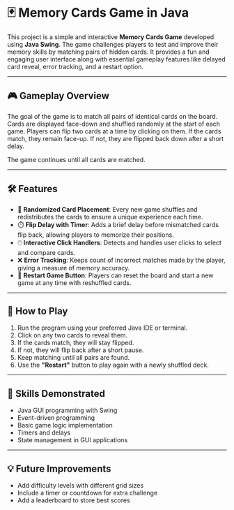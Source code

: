 # 🃏 Memory Cards Game in Java

This project is a simple and interactive **Memory Cards Game** developed using **Java Swing**. The game challenges players to test and improve their memory skills by matching pairs of hidden cards. It provides a fun and engaging user interface along with essential gameplay features like delayed card reveal, error tracking, and a restart option.

---

## 🎮 Gameplay Overview

The goal of the game is to match all pairs of identical cards on the board. Cards are displayed face-down and shuffled randomly at the start of each game. Players can flip two cards at a time by clicking on them. If the cards match, they remain face-up. If not, they are flipped back down after a short delay.

The game continues until all cards are matched.

---

## 🛠️ Features

- 🔀 **Randomized Card Placement**: Every new game shuffles and redistributes the cards to ensure a unique experience each time.  
- ⏱️ **Flip Delay with Timer**: Adds a brief delay before mismatched cards flip back, allowing players to memorize their positions.  
- 🖱️ **Interactive Click Handlers**: Detects and handles user clicks to select and compare cards.  
- ❌ **Error Tracking**: Keeps count of incorrect matches made by the player, giving a measure of memory accuracy.  
- 🔁 **Restart Game Button**: Players can reset the board and start a new game at any time with reshuffled cards.

---

## 🚀 How to Play

1. Run the program using your preferred Java IDE or terminal.  
2. Click on any two cards to reveal them.  
3. If the cards match, they will stay flipped.  
4. If not, they will flip back after a short pause.  
5. Keep matching until all pairs are found.  
6. Use the **"Restart"** button to play again with a newly shuffled deck.

---

## 🧠 Skills Demonstrated

- Java GUI programming with Swing  
- Event-driven programming  
- Basic game logic implementation  
- Timers and delays  
- State management in GUI applications

---

## 💡 Future Improvements

- Add difficulty levels with different grid sizes  
- Include a timer or countdown for extra challenge  
- Add a leaderboard to store best scores
